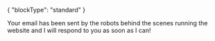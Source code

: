 {
    "blockType": "standard"
}

Your email has been sent by the robots behind the scenes running the website and I will respond to you as soon as I can!
